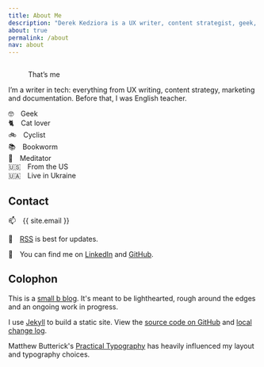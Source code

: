 ```yaml
---
title: About Me
description: "Derek Kedziora is a UX writer, content strategist, geek, tinkerer and avid reader."   
about: true
permalink: /about
nav: about
--- 
```


<figure class="about-picture"><img src="" alt="" title="Derek Kedziora" id="aboutImg"><figcaption id="aboutImgCaption"></figcaption>
</figure>

<noscript>
<figure class="about-picture"><img src="https://res.cloudinary.com/derekkedziora/image/upload/v1608450899/About%20Pictures/IMG_1446_tntx9d.jpg" alt="" title="Derek Kedziora">
<figcaption>That’s me</figcaption></figure>
</noscript>

I’m a writer in tech: everything from UX writing, content strategy, marketing and documentation. Before that, I was English teacher. 

🤓&emsp;Geek<br>
🐈&emsp;Cat lover<br>
🚲&emsp;Cyclist<br> 
📚&emsp;Bookworm<br>
🧘&emsp;Meditator<br> 
🇺🇸&emsp;From the US<br>
🇺🇦&emsp;Live in Ukraine 

## Contact 

📫&emsp;{{ site.email }}

👀&emsp;[RSS](/feed.xml) is best for updates.

💬&emsp;You can find me on [LinkedIn](https://www.linkedin.com/in/derekkedziora/) and [GitHub](https://github.com/derekkedziora). 

## Colophon 

This is a [small b blog](https://tomcritchlow.com/2018/02/23/small-b-blogging/). It's meant to be lighthearted, rough around the edges and an ongoing work in progress. 

I use [Jekyll](https://jekyllrb.com) to build a static site. View the [source code on GitHub](https://github.com/derekkedziora/derekkedziora.com) and [local change log](/change-log).

Matthew Butterick's [Practical Typography](https://practicaltypography.com) has heavily influenced my layout and typography choices. 

<script>
const photos = [
"https://res.cloudinary.com/derekkedziora/image/upload/v1608450899/About%20Pictures/IMG_1446_tntx9d.jpg", 
"https://res.cloudinary.com/derekkedziora/image/upload/v1608450900/About%20Pictures/IMG_2329_rg0ksb.jpg", 
"https://res.cloudinary.com/derekkedziora/image/upload/v1608450900/About%20Pictures/IMG_6150_x35wgz.jpg",
"https://res.cloudinary.com/derekkedziora/image/upload/v1608450899/About%20Pictures/IMG_3262_jknlr6.jpg",
"https://res.cloudinary.com/derekkedziora/image/upload/v1608450900/About%20Pictures/IMG_3710_xj0rkf.jpg"
]

const captions = [
"That’s me",
"Looking fancy",
"An office smile",
"The Pub Quiz Master",
"I’m owned by a cat"
]

const selectedPhoto = Math.floor(Math.random() * photos.length)

document.getElementById("aboutImg").setAttribute("src", photos[selectedPhoto]);
document.getElementById("aboutImgCaption").innerHTML = captions[selectedPhoto];
</script>